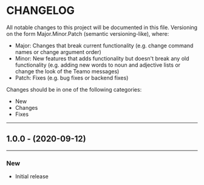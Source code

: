 # CHANGELOG

All notable changes to this project will be documented in this file. Versioning on the form Major.Minor.Patch (semantic versioning-like), where:

- Major: Changes that break current functionality (e.g. change command names or change argument order)
- Minor: New features that adds functionality but doesn't break any old functionality (e.g. adding new words to noun and adjective lists or change the look of the Teamo messages)
- Patch: Fixes (e.g. bug fixes or backend fixes)

Changes should be in one of the following categories:
- New
- Changes
- Fixes
---

## 1.0.0 - (2020-09-12)
---

### New
* Initial release
